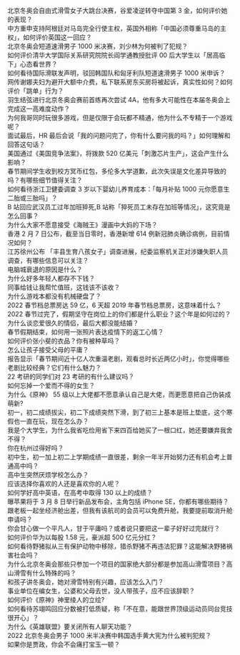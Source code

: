 北京冬奥会自由式滑雪女子大跳台决赛，谷爱凌逆转夺中国第 3 金，如何评价她的表现？  
中方重申支持阿根廷对马岛完全行使主权，英国外相称「中国必须尊重马岛的主权」，如何评价英国这一回应？  
北京冬奥会短道速滑男子 1000 米决赛，刘少林为何被判了犯规？  
如何评价清华大学国际关系研究院院长阎学通教授批评 00 后大学生以「居高临下」心态看世界？  
如何看待国际滑联发声明，驳回韩国队和匈牙利队短道速滑男子 1000 米申诉？  
网传谢娜夫妇为避开大额中介费，私下联系房东买房将被起诉，真实性如何？如何评价「跳单」行为？  
羽生结弦进行北京冬奥会赛前首练再次尝试 4A，他有多大可能性在本届冬奥会上完成这一高难度动作？  
为何我哥同时玩很多游戏，但是仅限于会玩都不精通，他为什么不专精于一个游戏呢？  
面试最后，HR 最后会说「我的问题问完了，你有什么要问我的吗？」如何理解和回答这句话？  
美国通过《美国竞争法案》，将拨款 520 亿美元「刺激芯片生产」，这会产生什么影响？  
春节期间学生收到校方冥币红包，多伦多大学道歉，此次失误是文化差异导致的吗？有哪些细节值得关注？  
如何看待浙江卫健委调查 3 岁以下婴幼儿养育成本：「每月补贴 1000 元你愿意生二胎或三胎吗」？  
B 站回应武汉员工过年加班猝死,B 站称「猝死员工未存在加班等情况」，这究竟是怎么回事？  
为什么大家不愿意接受《海贼王》漫画中大妈的下场？  
香港 2 月 7 日公布，截至当日零时，香港新增 614 例新冠肺炎确诊病例，目前情况如何？  
江苏徐州公布 「丰县生育八孩女子」调查进展，纪委监察机关正对涉嫌失职人员调查，有哪些信息可以关注？  
电脑城衰退的原因是什么？  
为什么好多年轻人都存不下钱？  
同事给钱让我帮忙值班，这钱该不该收？  
为什么游戏本都没有机械硬盘了？  
2022 春节档总票房达 59 亿，6 天超 2019 年春节档总票房，这意味着什么？  
2022 春节过完了，假期坚守在岗位上的你们都是什么职业？这个年是如何过的？  
为什么谈恋爱很久的情侣，最后大都没能结婚？  
春节假期结束，如何用一张照片表达疫情下的返工心情？  
如何评价张小斐的衣品？你有被种草吗？  
怎么让孩子接受父母的平庸？  
报告显示「春节期间近十亿人次重温老剧，观看总时长近两亿小时」，你觉得哪些老剧比较经典？它们有什么魅力？  
22 考研的同学们对 23 考研的有什么建议吗？  
如何忘掉一个爱而不得的女生？  
为什么《原神》 55 级以上大佬都不愿意承认自己是大佬，而更愿意把自己伪装成萌新?  
初一，初二成绩拔尖，初二下成绩突然下滑，到了初三上基本是班上垫底，这个寒假也一直在玩，现在怎么办？  
我是个大学生，为什么我省吃俭用省下来四百给她买了一根口红，她还要嫌弃我舍不得？  
你在杭州过得好吗？  
初中生，初一加上初二上学期成绩一直很差，剩余一年半开始努力还有机会考上普通高中吗？  
高中生突然厌烦学校怎么办？  
应该选择你喜欢的人还是喜欢你的人呢？  
如何学好高中英语，在高考中取得 130 以上的成绩？  
曝苹果将于 3 月 8 日举行新品发布会，主角包括 iPhone SE，你都有哪些期待？  
跟老板一起坐经济舱出差，但我有该航司的会员可以免费升舱，我要提前取消升舱申请吗？  
你会甘心做一个平凡人，甘于平庸吗？或者说只要把这一辈子好好过完就行？  
如何评价华为以每股 1.58 元，豪派超 500 亿元分红？  
如何看待野猪拟从三有保护动物中移除，猎杀野猪不再违法犯罪？这能解决野猪祸害社会吗？  
为什么北京冬奥会那些只参加一个项目的国家绝大部分都是参加高山滑雪项目？高山滑雪有什么特殊的吗？  
和孩子讲冬奥会，她对滑雪特别有兴趣，应该怎么入门？  
事业单位在编女生，公婆和父母去世，没人带孩子，应不应该辞职？  
如何评价《原神》神里绫人的立绘?  
如何看待苏翊鸣回应分数被打低质疑，称「不在意，能跟世界顶级运动员同台竞技很开心」？  
为什么《英雄联盟》要关闭所有人聊天功能？  
2022 北京冬奥会男子 1000 米半决赛中韩国选手黄大宪为什么被判犯规？  
如果你是贾政，你会不会痛打宝玉一顿？  
